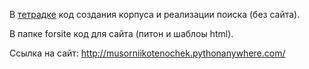 В <a href="https://github.com/Timofeidedov/finalprojectautobreya/blob/main/MakingCorpus.ipynb">тетрадке</a> код создания корпуса и реализации поиска (без сайта). 

В папке forsite код для сайта (питон и шаблоы html).

Ссылка на сайт: http://musorniikotenochek.pythonanywhere.com/
